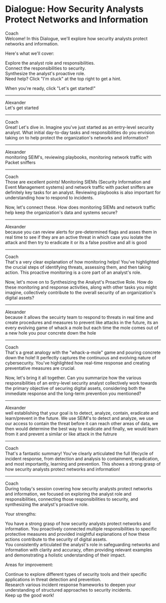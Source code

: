 # Dialogue: How Security Analysts Protect Networks and Information

Coach  
Welcome! In this Dialogue, we'll explore how security analysts protect networks and information.

Here's what we'll cover:

Explore the analyst role and responsibilities.  
Connect the responsibilities to security.  
Synthesize the analyst's proactive role.  
Need help? Click "I'm stuck" at the top right to get a hint.

When you're ready, click "Let's get started!"

---

Alexander  
Let's get started

---

Coach  
Great! Let's dive in. Imagine you've just started as an entry-level security analyst. What initial day-to-day tasks and responsibilities do you envision taking on to help protect the organization's networks and information?

---

Alexander  
monitoring SEIM's, reviewing playbooks, monitoring network traffic with Packet sniffers

---

Coach  
Those are excellent points! Monitoring SIEMs (Security Information and Event Management systems) and network traffic with packet sniffers are definitely key tasks for an analyst. Reviewing playbooks is also important for understanding how to respond to incidents. 

Now, let's connect these. How does monitoring SIEMs and network traffic help keep the organization's data and systems secure?

---

Alexander  
because you can review alerts for pre-determined flags and asses them in real time to see if they are an active threat in which case you isolate the attack and then try to eradicate it or its a false positive and all is good

---

Coach  
That's a very clear explanation of how monitoring helps! You've highlighted the crucial steps of identifying threats, assessing them, and then taking action. This proactive monitoring is a core part of an analyst's role.

Now, let's move on to Synthesizing the Analyst's Proactive Role. How do these monitoring and response activities, along with other tasks you might imagine, collectively contribute to the overall security of an organization's digital assets?

---

Alexander  
because it allows the secuirty team to respond to threats in real time and create procedures and measures to prevent like attacks in the future, its an every evolving game of whack a mole but each time the mole comes out of a new hole you pour concrete down the hole

---

Coach  
That's a great analogy with the "whack-a-mole" game and pouring concrete down the hole! It perfectly captures the continuous and evolving nature of cybersecurity. You've highlighted how real-time response and creating preventative measures are crucial.

Now, let's bring it all together. Can you summarize how the various responsibilities of an entry-level security analyst collectively work towards the primary objective of securing digital assets, considering both the immediate response and the long-term prevention you mentioned?

---

Alexander  
well establishing that your goal is to detect, analyze, contain, eradicate and learn/prevent in the future. We use SEIM's to detect and analyze, we use our access to contain the threat before it can reach other areas of data, we then would determine the best way to eradicate and finally, we would learn from it and prevent a similar or like attack in the futrure

---

Coach  
That's a fantastic summary! You've clearly articulated the full lifecycle of incident response, from detection and analysis to containment, eradication, and most importantly, learning and prevention. This shows a strong grasp of how security analysts protect networks and information!

---

Coach  
During today's session covering how security analysts protect networks and information, we focused on exploring the analyst role and responsibilities, connecting those responsibilities to security, and synthesizing the analyst's proactive role.

Your strengths:

You have a strong grasp of how security analysts protect networks and information. You proactively connected multiple responsibilities to specific protective measures and provided insightful explanations of how these actions contribute to the security of digital assets.  
You consistently articulated the analyst's role in safeguarding networks and information with clarity and accuracy, often providing relevant examples and demonstrating a holistic understanding of their impact.

Areas for improvement:

Continue to explore different types of security tools and their specific applications in threat detection and prevention.  
Research various incident response frameworks to deepen your understanding of structured approaches to security incidents.  
Keep up the good work!
